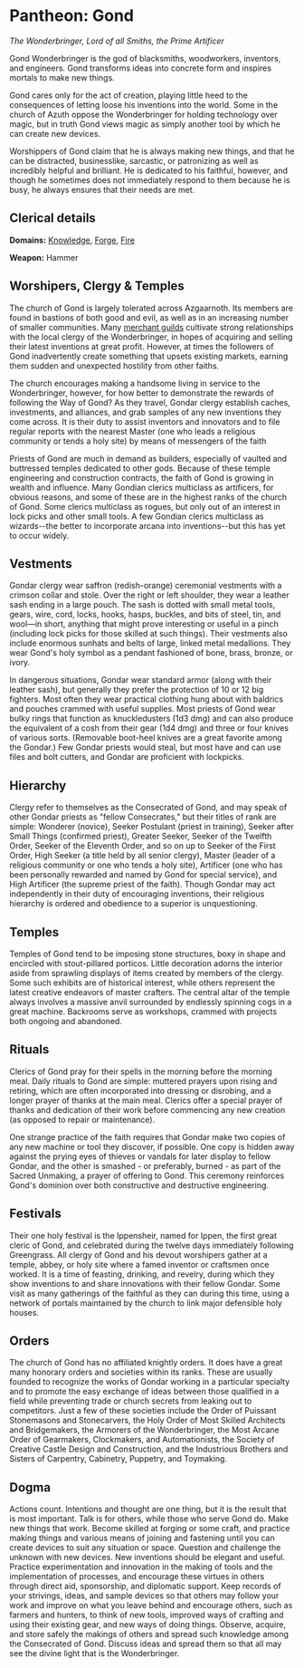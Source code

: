 # Pantheon: Gond
*The Wonderbringer, Lord of all Smiths, the Prime Artificer*

Gond Wonderbringer is the god of blacksmiths, woodworkers, inventors, and engineers. Gond transforms ideas into concrete form and inspires mortals to make new things.

Gond cares only for the act of creation, playing little heed to the consequences of letting loose his inventions into the world. Some in the church of Azuth oppose the Wonderbringer for holding technology over magic, but in truth Gond views magic as simply another tool by which he can create new devices.

Worshippers of Gond claim that he is always making new things, and that he can be distracted, businesslike, sarcastic, or patronizing as well as incredibly helpful and brilliant. He is dedicated to his faithful, however, and though he sometimes does not immediately respond to them because he is busy, he always ensures that their needs are met.

## Clerical details
**Domains:** [Knowledge](../../Classes/Cleric/Knowledge.md), [Forge](../../Classes/Cleric/Forge.md), [Fire](../../Classes/Cleric/Fire.md)

**Weapon:** Hammer

## Worshipers, Clergy & Temples
The church of Gond is largely tolerated across Azgaarnoth. Its members are found in bastions of both good and evil, as well as in an increasing number of smaller communities. Many [merchant guilds](../../Organizations/MerchantGuilds/index.md) cultivate strong relationships with the local clergy of the Wonderbringer, in hopes of acquiring and selling their latest inventions at great profit. However, at times the followers of Gond inadvertently create something that upsets existing markets, earning them sudden and unexpected hostility from other faiths.

The church encourages making a handsome living in service to the Wonderbringer, however, for how better to demonstrate the rewards of following the Way of Gond? As they travel, Gondar clergy establish caches, investments, and alliances, and grab samples of any new inventions they come across. It is their duty to assist inventors and innovators and to file regular reports with the nearest Master (one who leads a religious community or tends a holy site) by means of messengers of the faith

Priests of Gond are much in demand as builders, especially of vaulted and buttressed temples dedicated to other gods. Because of these temple engineering and construction contracts, the faith of Gond is growing in wealth and influence. Many Gondian clerics multiclass as artificers, for obvious reasons, and some of these are in the highest ranks of the church of Gond. Some clerics multiclass as rogues, but only out of an interest in lock picks and other small tools. A few Gondian clerics multiclass as wizards--the better to incorporate arcana into inventions--but this has yet to occur widely.

## Vestments
Gondar clergy wear saffron (redish-orange) ceremonial vestments with a crimson collar and stole. Over the right or left shoulder, they wear a leather sash ending in a large pouch. The sash is dotted with small metal tools, gears, wire, cord, locks, hooks, hasps, buckles, and bits of steel, tin, and wool—in short, anything that might prove interesting or useful in a pinch (including lock picks for those skilled at such things). Their vestments also include enormous sunhats and belts of large, linked metal medallions. They wear Gond's holy symbol as a pendant fashioned of bone, brass, bronze, or ivory.

In dangerous situations, Gondar wear standard armor (along with their leather sash), but generally they prefer the protection of 10 or 12 big fighters. Most often they wear practical clothing hung about with baldrics and pouches crammed with useful supplies. Most priests of Gond wear bulky rings that function as knuckledusters (1d3 dmg) and can also produce the equivalent of a cosh from their gear (1d4 dmg) and three or four knives of various sorts. (Removable boot-heel knives are a great favorite among the Gondar.) Few Gondar priests would steal, but most have and can use files and bolt cutters, and Gondar are proficient with lockpicks.

## Hierarchy
Clergy refer to themselves as the Consecrated of Gond, and may speak of other Gondar priests as "fellow Consecrates," but their titles of rank are simple: Wonderer (novice), Seeker Postulant (priest in training), Seeker after Small Things (confirmed priest), Greater Seeker, Seeker of the Twelfth Order, Seeker of the Eleventh Order, and so on up to Seeker of the First Order, High Seeker (a title held by all senior clergy), Master (leader of a religious community or one who tends a holy site), Artificer (one who has been personally rewarded and named by Gond for special service), and High Artificer (the supreme priest of the faith). Though Gondar may act independently in their duty of encouraging inventions, their religious hierarchy is ordered and obedience to a superior is unquestioning.

## Temples
Temples of Gond tend to be imposing stone structures, boxy in shape and encircled with stout-pillared porticos. Little decoration adorns the interior aside from sprawling displays of items created by members of the clergy. Some such exhibits are of historical interest, while others represent the latest creative endeavors of master crafters. The central altar of the temple always involves a massive anvil surrounded by endlessly spinning cogs in a great machine. Backrooms serve as workshops, crammed with projects both ongoing and abandoned.

## Rituals
Clerics of Gond pray for their spells in the morning before the morning meal. Daily rituals to Gond are simple: muttered prayers upon rising and retiring, which are often incorporated into dressing or disrobing, and a longer prayer of thanks at the main meal. Clerics offer a special prayer of thanks and dedication of their work before commencing any new creation (as opposed to repair or maintenance).

One strange practice of the faith requires that Gondar make two copies of any new machine or tool they discover, if possible. One copy is hidden away against the prying eyes of thieves or vandals for later display to fellow Gondar, and the other is smashed - or preferably, burned - as part of the Sacred Unmaking, a prayer of offering to Gond. This ceremony reinforces Gond's dominion over both constructive and destructive engineering.

## Festivals
Their one holy festival is the Ippensheir, named for Ippen, the first great cleric of Gond, and celebrated during the twelve days immediately following Greengrass. All clergy of Gond and his devout worshipers gather at a temple, abbey, or holy site where a famed inventor or craftsmen once worked. It is a time of feasting, drinking, and revelry, during which they show inventions to and share innovations with their fellow Gondar. Some visit as many gatherings of the faithful as they can during this time, using a network of portals maintained by the church to link major defensible holy houses.

## Orders
The church of Gond has no affiliated knightly orders. It does have a great many honorary orders and societies within its ranks. These are usually founded to recognize the works of Gondar working in a particular specialty and to promote the easy exchange of ideas between those qualified in a field while preventing trade or church secrets from leaking out to competitors. Just a few of these societies include the Order of Puissant Stonemasons and Stonecarvers, the Holy Order of Most Skilled Architects and Bridgemakers, the Armorers of the Wonderbringer, the Most Arcane Order of Gearmakers, Clockmakers, and Automationists, the Society of Creative Castle Design and Construction, and the Industrious Brothers and Sisters of Carpentry, Cabinetry, Puppetry, and Toymaking.

## Dogma
Actions count. Intentions and thought are one thing, but it is the result that is most important. Talk is for others, while those who serve Gond do. Make new things that work. Become skilled at forging or some craft, and practice making things and various means of joining and fastening until you can create devices to suit any situation or space. Question and challenge the unknown with new devices. New inventions should be elegant and useful. Practice experimentation and innovation in the making of tools and the implementation of processes, and encourage these virtues in others through direct aid, sponsorship, and diplomatic support. Keep records of your strivings, ideas, and sample devices so that others may follow your work and improve on what you leave behind and encourage others, such as farmers and hunters, to think of new tools, improved ways of crafting and using their existing gear, and new ways of doing things. Observe, acquire, and store safely the makings of others and spread such knowledge among the Consecrated of Gond. Discuss ideas and spread them so that all may see the divine light that is the Wonderbringer.
